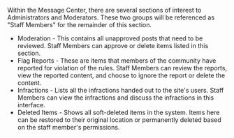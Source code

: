 Within the Message Center, there are several sections of interest to Administrators and Moderators. These two groups will be referenced as "Staff Members" for the remainder of this section.

- Moderation - This contains all unapproved posts that need to be reviewed. Staff Members can approve or delete items listed in this section.
- Flag Reports - These are items that members of the community have reported for violation of the rules. Staff Members can review the reports, view the reported content, and choose to ignore the report or delete the content.
- Infractions - Lists all the infractions handed out to the site's users. Staff Members can view the infractions and discuss the infractions in this interface.
- Deleted Items - Shows all soft-deleted items in the system. Items here can be restored to their original location or permanently deleted based on the staff member's permissions.




